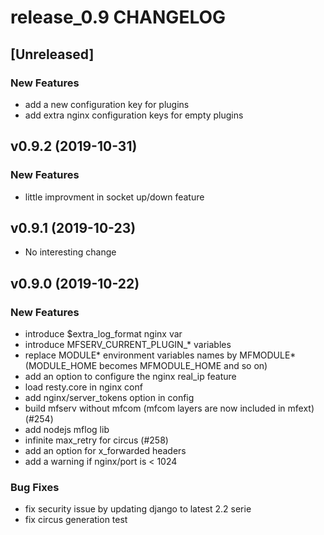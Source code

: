 # release_0.9 CHANGELOG


## [Unreleased]

### New Features
- add a new configuration key for plugins
- add extra nginx configuration keys for empty plugins






## v0.9.2 (2019-10-31)

### New Features
- little improvment in socket up/down feature






## v0.9.1 (2019-10-23)

- No interesting change


## v0.9.0 (2019-10-22)

### New Features
- introduce $extra_log_format nginx var
- introduce MFSERV_CURRENT_PLUGIN_* variables
- replace MODULE* environment variables names by MFMODULE* (MODULE_HOME becomes MFMODULE_HOME and so on)
- add an option to configure the nginx real_ip feature
- load resty.core in nginx conf
- add nginx/server_tokens option in config
- build mfserv without mfcom (mfcom layers are now included in mfext) (#254)
- add nodejs mflog lib
- infinite max_retry for circus (#258)
- add an option for x_forwarded headers
- add a warning if nginx/port is < 1024


### Bug Fixes
- fix security issue by updating django to latest 2.2 serie
- fix circus generation test





